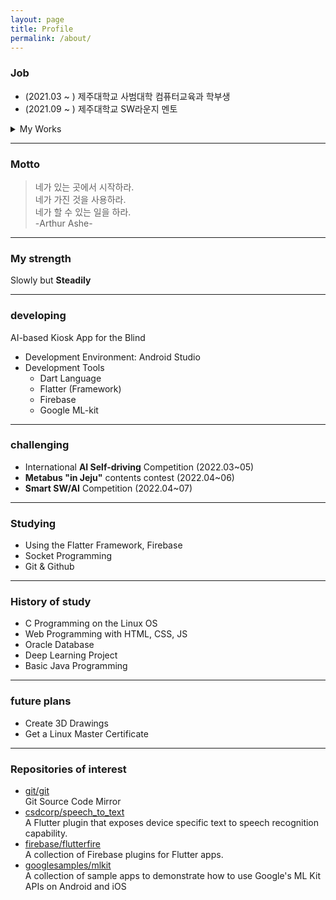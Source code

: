 ```yaml
---
layout: page
title: Profile
permalink: /about/
---
```



### Job
- (2021.03 ~ ) 제주대학교 사범대학 컴퓨터교육과 학부생
- (2021.09 ~ ) 제주대학교 SW라운지 멘토   

<details>
<summary>My Works</summary>
<div markdown="1">
  <ul>
    <li> 비전공자들을 위한 IT시사 상식 및 관련 콘텐츠 제작
      <ul>
        <li><a href="https://www.instagram.com/p/CYgbrfjBOMQ/?igshid=YmMyMTA2M2Y=t" target="_blank">IT뉴스 예시1: 딥러닝</a>
        <li><a href="https://www.instagram.com/p/CW5FbcPF-vI/?utm_source=ig_web_copy_link" target="_blank">IT뉴스 예시2: 메타버스</a>
        <li><a href="https://www.instagram.com/p/CYxfCaCPsJU/?utm_source=ig_web_copy_linkk" target="_blank">IT뉴스 예시3: 블록체인</a>
        <li><a href="https://www.instagram.com/p/CZD7EuhrRil/?utm_source=ig_web_copy_link" target="_blank">IT뉴스 예시4: IT자격증</a>
      </ul>
    <li> 프로그래밍과 관련된 정보 업로드
      <ul>
        <li><a href="https://www.instagram.com/p/CbWx8nOLZkT/?utm_source=ig_web_copy_link">오픈소스SW 라이선스 알아보기 </a>
        <li><a href="https://www.instagram.com/p/CbuZx_fr5ap/?utm_source=ig_web_copy_link" target="_blank"> API 알아보기 </a>
        <li><a href="https://www.instagram.com/p/CcIOG-oLsgi/?utm_source=ig_web_copy_link">Flutter 알아보기</a>
      </ul>
  </ul>
</div>
</details>
    
<hr>

### Motto
> 네가 있는 곳에서 시작하라.   
> 네가 가진 것을 사용하라.   
> 네가 할 수 있는 일을 하라.   
>  -Arthur Ashe-

<hr>

### My strength
Slowly but **Steadily**

<hr>

### developing
AI-based Kiosk App for the Blind
- Development Environment: Android Studio
- Development Tools
  - Dart Language
  - Flatter (Framework)
  - Firebase
  - Google ML-kit
 
<hr>

### challenging 
- International **AI Self-driving** Competition (2022.03~05)
- **Metabus "in Jeju"** contents contest (2022.04~06)
- **Smart SW/AI** Competition (2022.04~07)

<hr>

### Studying
- Using the Flatter Framework, Firebase
- Socket Programming
- Git & Github

<hr>

### History of study
- C Programming on the Linux OS
- Web Programming with HTML, CSS, JS
- Oracle Database
- Deep Learning Project
- Basic Java Programming

<hr>

### future plans
- Create 3D Drawings
- Get a Linux Master Certificate

<hr>

### Repositories of interest
- [git/git](https://github.com/git/git.git)   
   Git Source Code Mirror
- [csdcorp/speech_to_text](https://github.com/csdcorp/speech_to_text.git)   
   A Flutter plugin that exposes device specific text to speech recognition capability.
- [firebase/flutterfire](https://github.com/firebase/flutterfire.git)   
   A collection of Firebase plugins for Flutter apps.    
- [googlesamples/mlkit](https://github.com/googlesamples/mlkit.git)   
   A collection of sample apps to demonstrate how to use Google's ML Kit APIs on Android and iOS
